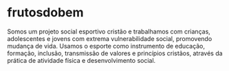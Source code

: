 # frutosdobem
Somos um projeto social esportivo cristão e trabalhamos com crianças, adolescentes e jovens com extrema vulnerabilidade social, promovendo mudança de vida. Usamos o esporte como instrumento de educação, formação, inclusão, transmissão de valores e princípios cristãos, através da prática de atividade física e desenvolvimento social.
